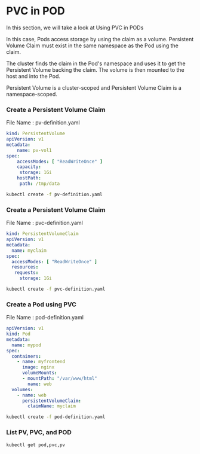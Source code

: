 # PVC in POD

In this section, we will take a look at Using PVC in PODs

In this case, Pods access storage by using the claim as a volume. Persistent Volume Claim must exist in the same namespace as the Pod using the claim.

The cluster finds the claim in the Pod's namespace and uses it to get the Persistent Volume backing the claim. The volume is then mounted to the host and into the Pod.

Persistent Volume is a cluster-scoped and Persistent Volume Claim is a namespace-scoped.

### Create a Persistent Volume Claim

File Name : pv-definition.yaml

```yaml
kind: PersistentVolume
apiVersion: v1
metadata:
    name: pv-vol1
spec:
    accessModes: [ "ReadWriteOnce" ]
    capacity:
     storage: 1Gi
    hostPath:
     path: /tmp/data
```

```bash
kubectl create -f pv-definition.yaml
```

### Create a Persistent Volume Claim

File Name : pvc-definition.yaml

```yaml
kind: PersistentVolumeClaim
apiVersion: v1
metadata:
  name: myclaim
spec:
  accessModes: [ "ReadWriteOnce" ]
  resources:
   requests:
     storage: 1Gi
```

```bash
kubectl create -f pvc-definition.yaml
```

### Create a Pod using PVC

File Name : pod-definition.yaml

```yaml
apiVersion: v1
kind: Pod
metadata:
  name: mypod
spec:
  containers:
    - name: myfrontend
      image: nginx
      volumeMounts:
      - mountPath: "/var/www/html"
        name: web
  volumes:
    - name: web
      persistentVolumeClaim:
        claimName: myclaim
```

    
```bash
kubectl create -f pod-definition.yaml
```

### List PV, PVC, and POD

```bash
kubectl get pod,pvc,pv
```



